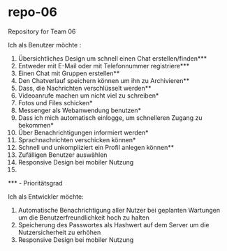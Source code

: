 # repo-06
Repository for Team 06

Ich als Benutzer möchte :
1.	Übersichtliches Design um schnell einen Chat erstellen/finden***
2.	Entweder mit E-Mail oder mit Telefonnummer registriere***
3.	Einen Chat mit Gruppen erstellen**
4.	Den Chatverlauf speichern können um ihn zu Archivieren**
5.	Dass, die Nachrichten verschlüsselt werden**
6.	Videoanrufe machen um nicht viel zu schreiben*
7.	Fotos und Files schicken*
8.	Messenger als Webanwendung benutzen*
9.	Dass ich mich automatisch einlogge, um schnelleren Zugang zu bekommen*
10.	Über Benachrichtigungen informiert werden*
11.	Sprachnachrichten verschicken können*
12.	Schnell und unkompliziert ein Profil anlegen können**
13.	Zufälligen Benutzer auswählen
14.	Responsive Design bei mobiler Nutzung
15.	
*** - Prioritätsgrad

Ich als Entwickler möchte:
1.	Automatische Benachrichtigung aller Nutzer bei geplanten Wartungen um die Benutzerfreundlichkeit hoch zu halten
2.	Speicherung des Passwortes als Hashwert auf dem Server um die Nutzersicherheit zu erhöhen
3.	Responsive Design bei mobiler Nutzung
